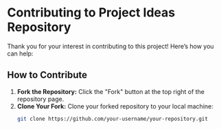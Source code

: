# Contributing to Project Ideas Repository

Thank you for your interest in contributing to this project! Here’s how you can help:

## How to Contribute

1. **Fork the Repository:** Click the "Fork" button at the top right of the repository page.
2. **Clone Your Fork:** Clone your forked repository to your local machine:
   ```bash
   git clone https://github.com/your-username/your-repository.git
